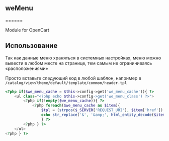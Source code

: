 ## weMenu
======

Module for OpenCart

## Использование

Так как данные меню храняться в системных настройках, меню можно вывести в любом месте на странице, тем самым не ограничиваясь «расположениями»

Просто вставьте следующий код в любой шаблон, например в `/catalog/view/theme/default/template/common/header.tpl`

```php
<?php if($we_menu_cache = $this->config->get('we_menu_cache')){ ?>
    <ul class="<?php echo $this->config->get('we_menu_class') ?>">
        <?php if(!empty($we_menu_cache)){ ?>
            <?php foreach($we_menu_cache as $item){
                $tpl = (strpos($_SERVER['REQUEST_URI'], $item['href']) !== false) && $_SERVER['REQUEST_URI'] != '/'  ? 'tpl_row_act' : 'tpl_row';
                echo str_replace('&', '&amp;', html_entity_decode($item[$tpl]));
                } ?>
        <?php } ?>
    </ul>
<?php } ?>
```